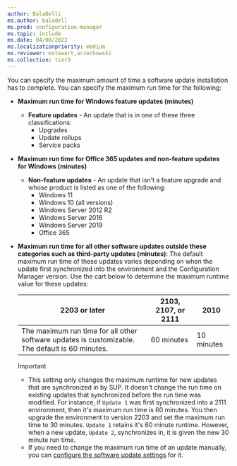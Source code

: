 ```yaml
---
author: BalaDelli
ms.author: baladell
ms.prod: configuration-manager
ms.topic: include
ms.date: 04/08/2022
ms.localizationpriority: medium
ms.reviewer: mstewart,aczechowski
ms.collection: tier3
---
```


<!--This file is shared by /sum/get-started/install-a-software-update-point.md and /sum/plan-design/plan-for-software-updates.md. The headers are context driven by the article and both have"bkmk_maxruntime" as an anchor. -->

You can specify the maximum amount of time a software update installation has to complete. You can specify the maximum run time for the following:<!--3734426-->

- **Maximum run time for Windows feature updates (minutes)**
  - **Feature updates** - An update that is in one of these three classifications:
    - Upgrades
    - Update rollups
    - Service packs

- **Maximum run time for Office 365 updates and non-feature updates for Windows (minutes)**
  - **Non-feature updates** - An update that isn't a feature upgrade and whose product is listed as one of the following:
    - Windows 11
    - Windows 10 (all versions)
    - Windows Server 2012 R2
    - Windows Server 2016
    - Windows Server 2019
    - Office 365

- **Maximum run time for all other software updates outside these categories such as third-party updates (minutes)**: The default maximum run time of these updates varies depending on when the update first synchronized into the environment and the Configuration Manager version. Use the cart below to determine the maximum runtime value for these updates: 
   
   |**2203 or later** |  **2103, 2107, or 2111**|  **2010** |
   |---|---|---|
   | The maximum run time for all other software updates is customizable. The default is 60 minutes.<!--12770887-->|  60 minutes <!--7833866-->| 10 minutes|
   > [!Important]
   > - This setting only changes the maximum runtime for new updates that are synchronized in by SUP. It doesn't change the run time on existing updates that synchronized before the run time was modified. For instance, if `Update 1` was first synchronized into a 2111 environment, then it's maximum run time is 60 minutes. You then upgrade the environment to version 2203 and set the maximum run time to 30 minutes. `Update 1` retains it's 60 minute runtime. However, when a new update, `Update 2`, synchronizes in, it is given the new 30 minute run time. 
   > - If you need to change the maximum run time of an update manually, you can [configure the software update settings](../get-started/manage-settings-for-software-updates.md#BKMK_SoftwareUpdatesSettings) for it.
